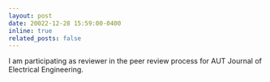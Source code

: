 ```yaml
---
layout: post
date: 20022-12-28 15:59:00-0400
inline: true
related_posts: false
---
```


I am participating as reviewer in the peer review process for AUT Journal of Electrical Engineering.
